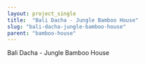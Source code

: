 ```yaml
---
layout: project_single
title:  "Bali Dacha - Jungle Bamboo House"
slug: "bali-dacha-jungle-bamboo-house"
parent: "bamboo-house"
---
```

Bali Dacha - Jungle Bamboo House